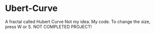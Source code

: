 # Ubert-Curve
A fractal called Hubert Curve
Not my idea. My code.
To change the size, press W or S.
NOT COMPLETED PROJECT!
